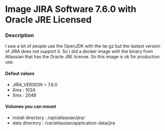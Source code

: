 # Image JIRA Software 7.6.0 with Oracle JRE Licensed

### Description

I saw a lot of people use the OpenJDK with the tar.gz but the lastest version of JIRA does not support it. So I did a docker image with the binary from Atlassian that has the Oracle JRE license. So this image is ok for production use. 

#### Defaut values

- JIRA_VERSION =  7.6.0
- Xms : 1024
- Xmx : 2048


#### Volumes you can mount

- install directory : /opt/atlassian/jira/
- data directory : /var/atlassian/application-data/jira
